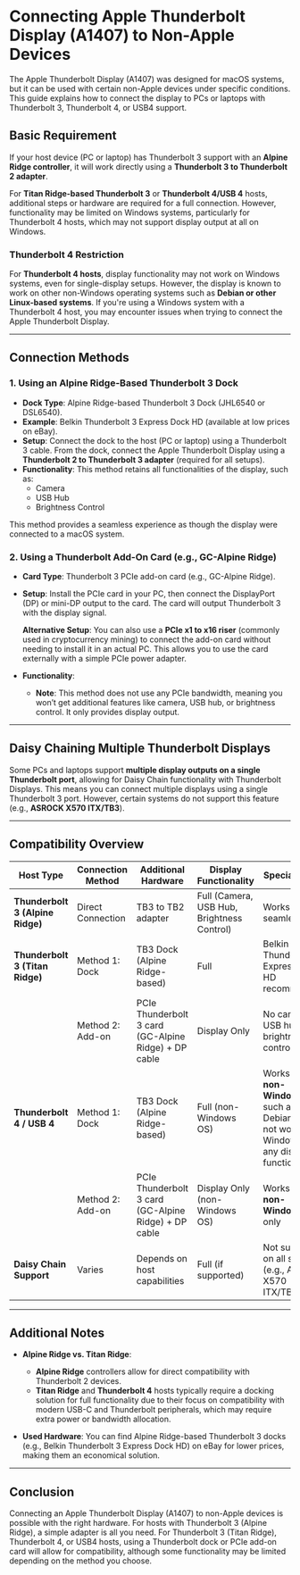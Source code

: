 # Connecting Apple Thunderbolt Display (A1407) to Non-Apple Devices

The Apple Thunderbolt Display (A1407) was designed for macOS systems, but it can be used with certain non-Apple devices under specific conditions. This guide explains how to connect the display to PCs or laptops with Thunderbolt 3, Thunderbolt 4, or USB4 support.

## Basic Requirement

If your host device (PC or laptop) has Thunderbolt 3 support with an **Alpine Ridge controller**, it will work directly using a **Thunderbolt 3 to Thunderbolt 2 adapter**. 

For **Titan Ridge-based Thunderbolt 3** or **Thunderbolt 4/USB 4** hosts, additional steps or hardware are required for a full connection. However, functionality may be limited on Windows systems, particularly for Thunderbolt 4 hosts, which may not support display output at all on Windows.

### Thunderbolt 4 Restriction
For **Thunderbolt 4 hosts**, display functionality may not work on Windows systems, even for single-display setups. However, the display is known to work on other non-Windows operating systems such as **Debian or other Linux-based systems**. If you're using a Windows system with a Thunderbolt 4 host, you may encounter issues when trying to connect the Apple Thunderbolt Display.

---

## Connection Methods

### 1. Using an Alpine Ridge-Based Thunderbolt 3 Dock
- **Dock Type**: Alpine Ridge-based Thunderbolt 3 Dock (JHL6540 or DSL6540).
- **Example**: Belkin Thunderbolt 3 Express Dock HD (available at low prices on eBay).
- **Setup**: Connect the dock to the host (PC or laptop) using a Thunderbolt 3 cable. From the dock, connect the Apple Thunderbolt Display using a **Thunderbolt 2 to Thunderbolt 3 adapter** (required for all setups).
- **Functionality**: This method retains all functionalities of the display, such as:
  - Camera
  - USB Hub
  - Brightness Control
  
This method provides a seamless experience as though the display were connected to a macOS system.

### 2. Using a Thunderbolt Add-On Card (e.g., GC-Alpine Ridge)
- **Card Type**: Thunderbolt 3 PCIe add-on card (e.g., GC-Alpine Ridge).
- **Setup**: Install the PCIe card in your PC, then connect the DisplayPort (DP) or mini-DP output to the card. The card will output Thunderbolt 3 with the display signal.
  
  **Alternative Setup**: You can also use a **PCIe x1 to x16 riser** (commonly used in cryptocurrency mining) to connect the add-on card without needing to install it in an actual PC. This allows you to use the card externally with a simple PCIe power adapter.

- **Functionality**: 
  - **Note**: This method does not use any PCIe bandwidth, meaning you won’t get additional features like camera, USB hub, or brightness control. It only provides display output.

---

## Daisy Chaining Multiple Thunderbolt Displays

Some PCs and laptops support **multiple display outputs on a single Thunderbolt port**, allowing for Daisy Chain functionality with Thunderbolt Displays. This means you can connect multiple displays using a single Thunderbolt 3 port. However, certain systems do not support this feature (e.g., **ASROCK X570 ITX/TB3**).

---

## Compatibility Overview

| Host Type                                | Connection Method | Additional Hardware             | Display Functionality  | Special Notes |
|------------------------------------------|-------------------|---------------------------------|------------------------|---------------|
| **Thunderbolt 3 (Alpine Ridge)**          | Direct Connection | TB3 to TB2 adapter              | Full (Camera, USB Hub, Brightness Control) | Works seamlessly |
| **Thunderbolt 3 (Titan Ridge)**           | Method 1: Dock     | TB3 Dock (Alpine Ridge-based)   | Full                   | Belkin Thunderbolt 3 Express Dock HD recommended |
|                                           | Method 2: Add-on   | PCIe Thunderbolt 3 card (GC-Alpine Ridge) + DP cable | Display Only            | No camera, USB hub, or brightness control |
| **Thunderbolt 4 / USB 4**                 | Method 1: Dock     | TB3 Dock (Alpine Ridge-based)   | Full (non-Windows OS)   | Works on **non-Windows OS** such as Debian; does not work on Windows for any display functionality |
|                                           | Method 2: Add-on   | PCIe Thunderbolt 3 card (GC-Alpine Ridge) + DP cable | Display Only (non-Windows OS) | Works on **non-Windows OS** only |
| **Daisy Chain Support**                   | Varies            | Depends on host capabilities    | Full (if supported)     | Not supported on all systems (e.g., ASROCK X570 ITX/TB3) |

---

## Additional Notes

- **Alpine Ridge vs. Titan Ridge**: 
  - **Alpine Ridge** controllers allow for direct compatibility with Thunderbolt 2 devices.
  - **Titan Ridge** and **Thunderbolt 4** hosts typically require a docking solution for full functionality due to their focus on compatibility with modern USB-C and Thunderbolt peripherals, which may require extra power or bandwidth allocation.
  
- **Used Hardware**: You can find Alpine Ridge-based Thunderbolt 3 docks (e.g., Belkin Thunderbolt 3 Express Dock HD) on eBay for lower prices, making them an economical solution.

---

## Conclusion

Connecting an Apple Thunderbolt Display (A1407) to non-Apple devices is possible with the right hardware. For hosts with Thunderbolt 3 (Alpine Ridge), a simple adapter is all you need. For Thunderbolt 3 (Titan Ridge), Thunderbolt 4, or USB4 hosts, using a Thunderbolt dock or PCIe add-on card will allow for compatibility, although some functionality may be limited depending on the method you choose.
